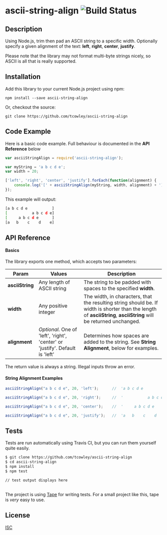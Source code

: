 # ascii-string-align  ![Build Status](https://travis-ci.org/tcowley/ascii-string-align.svg?branch=master)

## Description

Using Node.js, trim then pad an ASCII string to a specific width. Optionally specify a given alignment of the text: **left**, **right**, **center**, **justify**.

Please note that the library may not format multi-byte strings nicely, so ASCII is all that is really supported. 


## Installation

Add this library to your current Node.js project using npm:

```
npm install --save ascii-string-align
```

Or, checkout the source:

```
git clone https://github.com/tcowley/ascii-string-align
```


## Code Example

Here is a basic code example. Full behaviour is documented in the **API Reference** below

```JavaScript
var asciiStringAlign = require('ascii-string-align');

var myString = 'a b c d e';
var width = 20;

['left', 'right', 'center', 'justify'].forEach(function(alignment) {
    console.log('[' + asciiStringAlign(myString, width, alignment) + ']');
});

```

This example will output:

```bash
[a b c d e           ] 
[           a b c d e] 
[     a b c d e      ] 
[a   b    c    d    e] 
```


## API Reference 

#### Basics

The library exports one method, which accepts two parameters:

| Param | Values | Description |
| ----- | ------- | ------ |
| **asciiString** | Any length of ASCII string  | The string to be padded with spaces to the specified **width**. |
| **width**   | Any positive integer  | The width, in characters, that the resulting string should be. If width is shorter than the length of **asciiString**, **asciiString** will be returned unchanged. |
| **alignment** | _Optional_. One of 'left', 'right', 'center' or 'justify'. Default is 'left'  | Determines how spaces are added to the string. See **String Alignment**, below for examples. |

The return value is always a string. Illegal inputs throw an error.

#### String Alignment Examples

```JavaScript
asciiStringAlign("a b c d e", 20, 'left');      //  'a b c d e           '

asciiStringAlign("a b c d e", 20, 'right');     //  '           a b c d e'

asciiStringAlign("a b c d e", 20, 'center');    //  '     a b c d e      '

asciiStringAlign("a b c d e", 20, 'justify');   //  'a   b    c    d    e'
```


## Tests

Tests are run automatically using Travis CI, but you can run them yourself quite easily.

```bash
$ git clone https://github.com/tcowley/ascii-string-align
$ cd ascii-string-align
$ npm install
$ npm test

// test output displays here
 
```


The project is using [Tape](/substack/tape) for writing tests. For a small project like this, tape is _very_ easy to use.

## License

[ISC](https://opensource.org/licenses/ISC)



